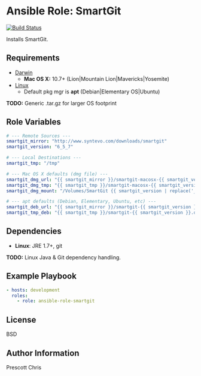 Ansible Role: SmartGit
========
[![Build Status](https://travis-ci.org/cmprescott/ansible-role-smartgit.svg?branch=master)](https://travis-ci.org/cmprescott/ansible-role-smartgit)

Installs SmartGit.

Requirements
------------

- [Darwin](http://www.syntevo.com/smartgit/documentation/6.5/show?page=introduction "Mac OS X Requirements")
  - **Mac OS X:** 10.7+ (Lion|Mountain Lion|Mavericks|Yosemite)
- [Linux](http://www.syntevo.com/smartgit/documentation/6.5/show?page=introduction "Linux Requirements are really vague")
  - Default pkg mgr is **apt** (Debian|Elementary OS|Ubuntu)

**TODO:** Generic .tar.gz for larger OS footprint

Role Variables
--------------

```yaml
# --- Remote Sources ---
smartgit_mirror: "http://www.syntevo.com/downloads/smartgit"
smartgit_version: "6_5_7"

# --- Local Destinations ---
smartgit_tmp: "/tmp"

# --- Mac OS X defaults (dmg file) ---
smartgit_dmg_url: "{{ smartgit_mirror }}/smartgit-macosx-{{ smartgit_version }}.dmg"
smartgit_dmg_tmp: "{{ smartgit_tmp }}/smartgit-macosx-{{ smartgit_version }}.dmg"
smartgit_dmg_mount: "/Volumes/SmartGit {{ smartgit_version | replace('_', '.') }}"

# --- apt defaults (Debian, Elementary, Ubuntu, etc) ---
smartgit_deb_url: "{{ smartgit_mirror }}/smartgit-{{ smartgit_version }}.deb"
smartgit_tmp_deb: "{{ smartgit_tmp }}/smartgit-{{ smartgit_version }}.deb"

```

Dependencies
------------

- **Linux**: JRE 1.7+, git

**TODO:** Linux Java & Git dependency handling.

Example Playbook
-------------------------

```yaml
- hosts: development
  roles:
    - role: ansible-role-smartgit
```

License
-------

BSD

Author Information
------------------

Prescott Chris

